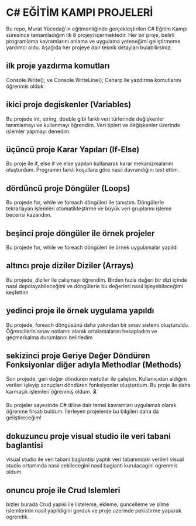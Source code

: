 # **C# EĞİTİM KAMPI PROJELERİ**
Bu repo, Murat Yücedağ'ın eğitmenliğinde gerçekleştirilen C# Eğitim Kampı süresince tamamladığım ilk 8 projeyi içermektedir. Her bir proje, belirli programlama kavramlarını anlama ve uygulama yeteneğimi geliştirmeme yardımcı oldu. Aşağıda her projeye dair teknik detayları bulabilirsiniz:
## **ilk proje yazdırma komutları**
Console.Write(); ve Console.WriteLine(); Csharp ile yazdırma komutlarını öğrenmis olduk
## **ikici proje degiskenler (Variables)**
Bu projede int, string, double gibi farklı veri türlerinde değişkenler tanımlamayı ve kullanmayı öğrendim. Veri tipleri ve değişkenler üzerinde işlemler yapmayı denedim.
## **üçüncü proje Karar Yapıları (If-Else)**
Bu proje ile if, else if ve else yapıları kullanarak karar mekanizmalarını oluşturdum. Programın farklı koşullara göre nasıl davrandığını test ettim.
## **dördüncü proje Döngüler (Loops)**
Bu projede for, while ve foreach döngüleri ile tanıştım. Döngülerle tekrarlayan işlemleri otomatikleştirme ve büyük veri gruplarını işleme becerisi kazandım.
## **beşinci proje döngüler ile örnek projeler**
Bu projede for, while ve foreach döngüleri ile örnek uygulamalar yapıldı
## **altıncı proje diziler Diziler (Arrays)**
Bu projede, diziler ile çalışmayı öğrendim. Birden fazla değeri bir dizi içinde nasıl depolayabileceğimi ve döngülerle bu değerleri nasıl işleyebileceğimi keşfettim
## **yedinci proje ile örnek uygulama yapıldı**
Bu projede, foreach döngüsünü daha yakından bir sınav sistemi oluşturuldu. Öğrencilerin sınav notlarını alarak ortalamalarını hesapladım ve geçme/kalma durumlarını belirledim
## **sekizinci proje Geriye Değer Döndüren Fonksiyonlar diğer adıyla Methodlar (Methods)**
Son projede, geri değer döndüren metotlar ile çalıştım. Kullanıcıdan aldığım verileri işleyip sonuçları döndüren fonksiyonlar oluşturdum. Bu proje ile daha karmaşık işlemleri öğrenmiş oldum. 🎗️

Bu projeler sayesinde C# diline dair temel kavramları uygulamalı olarak öğrenme fırsatı buldum. İlerleyen projelerde bu bilgileri daha da geliştireceğim!
## **dokuzuncu proje visual studio ile veri tabani baglantisi**
visual studio ile veri tabani baglantisi yaptık veri tabanındaki verileri visual studio ortamında nasıl cekilecegini nasıl baglanti kurulacagini ogrenmis oldum
## **onuncu proje ile Crud Islemleri**
bizler burada Crud yapisi ile listeleme, ekleme, guncelleme ve silme islemlerinin nasil yapildigini gorduk ve proje uzerinde pekistirme yaparak ogrendik.
